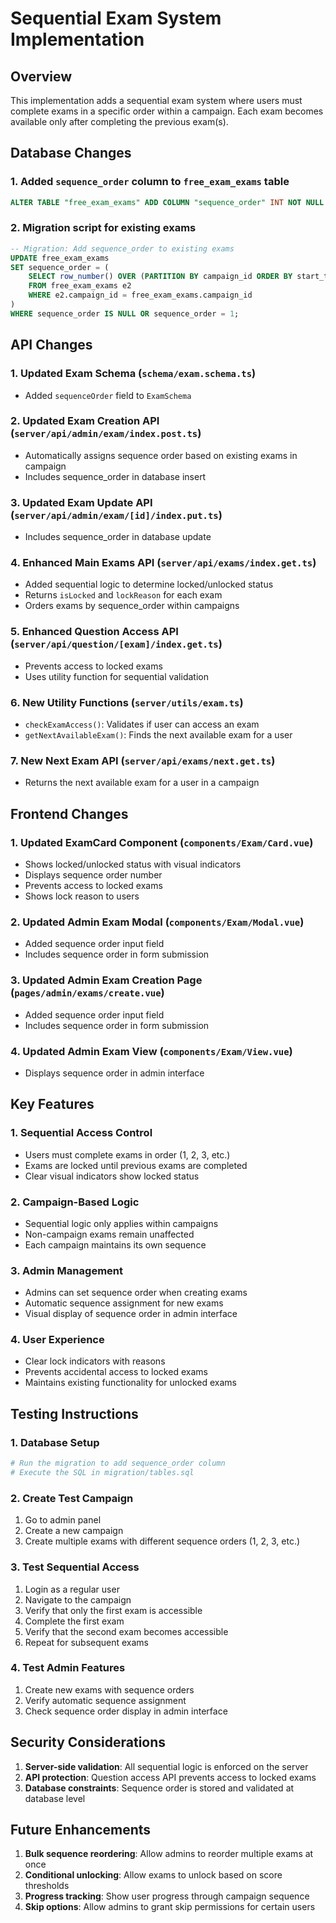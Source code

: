 # Sequential Exam System Implementation

## Overview
This implementation adds a sequential exam system where users must complete exams in a specific order within a campaign. Each exam becomes available only after completing the previous exam(s).

## Database Changes

### 1. Added `sequence_order` column to `free_exam_exams` table
```sql
ALTER TABLE "free_exam_exams" ADD COLUMN "sequence_order" INT NOT NULL DEFAULT 1;
```

### 2. Migration script for existing exams
```sql
-- Migration: Add sequence_order to existing exams
UPDATE free_exam_exams 
SET sequence_order = (
    SELECT row_number() OVER (PARTITION BY campaign_id ORDER BY start_time ASC)
    FROM free_exam_exams e2 
    WHERE e2.campaign_id = free_exam_exams.campaign_id
)
WHERE sequence_order IS NULL OR sequence_order = 1;
```

## API Changes

### 1. Updated Exam Schema (`schema/exam.schema.ts`)
- Added `sequenceOrder` field to `ExamSchema`

### 2. Updated Exam Creation API (`server/api/admin/exam/index.post.ts`)
- Automatically assigns sequence order based on existing exams in campaign
- Includes sequence_order in database insert

### 3. Updated Exam Update API (`server/api/admin/exam/[id]/index.put.ts`)
- Includes sequence_order in database update

### 4. Enhanced Main Exams API (`server/api/exams/index.get.ts`)
- Added sequential logic to determine locked/unlocked status
- Returns `isLocked` and `lockReason` for each exam
- Orders exams by sequence_order within campaigns

### 5. Enhanced Question Access API (`server/api/question/[exam]/index.get.ts`)
- Prevents access to locked exams
- Uses utility function for sequential validation

### 6. New Utility Functions (`server/utils/exam.ts`)
- `checkExamAccess()`: Validates if user can access an exam
- `getNextAvailableExam()`: Finds the next available exam for a user

### 7. New Next Exam API (`server/api/exams/next.get.ts`)
- Returns the next available exam for a user in a campaign

## Frontend Changes

### 1. Updated ExamCard Component (`components/Exam/Card.vue`)
- Shows locked/unlocked status with visual indicators
- Displays sequence order number
- Prevents access to locked exams
- Shows lock reason to users

### 2. Updated Admin Exam Modal (`components/Exam/Modal.vue`)
- Added sequence order input field
- Includes sequence order in form submission

### 3. Updated Admin Exam Creation Page (`pages/admin/exams/create.vue`)
- Added sequence order input field
- Includes sequence order in form submission

### 4. Updated Admin Exam View (`components/Exam/View.vue`)
- Displays sequence order in admin interface

## Key Features

### 1. Sequential Access Control
- Users must complete exams in order (1, 2, 3, etc.)
- Exams are locked until previous exams are completed
- Clear visual indicators show locked status

### 2. Campaign-Based Logic
- Sequential logic only applies within campaigns
- Non-campaign exams remain unaffected
- Each campaign maintains its own sequence

### 3. Admin Management
- Admins can set sequence order when creating exams
- Automatic sequence assignment for new exams
- Visual display of sequence order in admin interface

### 4. User Experience
- Clear lock indicators with reasons
- Prevents accidental access to locked exams
- Maintains existing functionality for unlocked exams

## Testing Instructions

### 1. Database Setup
```bash
# Run the migration to add sequence_order column
# Execute the SQL in migration/tables.sql
```

### 2. Create Test Campaign
1. Go to admin panel
2. Create a new campaign
3. Create multiple exams with different sequence orders (1, 2, 3, etc.)

### 3. Test Sequential Access
1. Login as a regular user
2. Navigate to the campaign
3. Verify that only the first exam is accessible
4. Complete the first exam
5. Verify that the second exam becomes accessible
6. Repeat for subsequent exams

### 4. Test Admin Features
1. Create new exams with sequence orders
2. Verify automatic sequence assignment
3. Check sequence order display in admin interface

## Security Considerations

1. **Server-side validation**: All sequential logic is enforced on the server
2. **API protection**: Question access API prevents access to locked exams
3. **Database constraints**: Sequence order is stored and validated at database level

## Future Enhancements

1. **Bulk sequence reordering**: Allow admins to reorder multiple exams at once
2. **Conditional unlocking**: Allow exams to unlock based on score thresholds
3. **Progress tracking**: Show user progress through campaign sequence
4. **Skip options**: Allow admins to grant skip permissions for certain users 